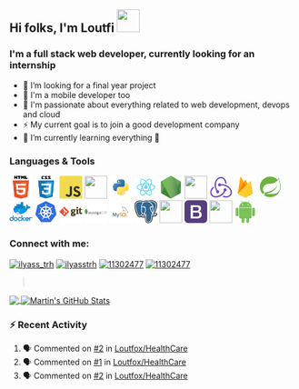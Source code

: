 <h2> Hi folks, I'm Loutfi <img src="https://cliply.co/wp-content/uploads/2019/06/391906110_WAVING_HAND_400px.gif" width="40" height="40"/></h2>

<h3> I'm a full stack web developer, currently looking for an internship </h3>

- 👯 I’m looking for a final year project
- 🔭 I'm a mobile developer too
- 🥅 I'm passionate about everything related to web development, devops and cloud
- ⚡ My current goal is to join a good development company
- 🌱 I’m currently learning everything 🤣

<h3>Languages & Tools</h3>
<span><img src="https://raw.githubusercontent.com/github/explore/80688e429a7d4ef2fca1e82350fe8e3517d3494d/topics/html/html.png" width="40" height="40" /></span>
<span><img src="https://raw.githubusercontent.com/github/explore/80688e429a7d4ef2fca1e82350fe8e3517d3494d/topics/css/css.png" width="40" height="40" /></span>
<span><img src="https://raw.githubusercontent.com/github/explore/80688e429a7d4ef2fca1e82350fe8e3517d3494d/topics/javascript/javascript.png" width="40" height="40" /></span>
<span><img src="https://img.icons8.com/color/48/000000/java-coffee-cup-logo.png" width="40" height="40" /></span>
<span><img src="https://raw.githubusercontent.com/github/explore/80688e429a7d4ef2fca1e82350fe8e3517d3494d/topics/python/python.png" width="40" height="40" /></span>
<span><img src="https://raw.githubusercontent.com/github/explore/80688e429a7d4ef2fca1e82350fe8e3517d3494d/topics/react/react.png" width="40" height="40"/></span>
<span><img src="https://raw.githubusercontent.com/github/explore/80688e429a7d4ef2fca1e82350fe8e3517d3494d/topics/nodejs/nodejs.png" width="40" height="40" /></span>
<span><img src="https://www.vectorlogo.zone/logos/expressjs/expressjs-ar21.svg" width="40" height="40" /></span>
<span><img src="https://raw.githubusercontent.com/github/explore/80688e429a7d4ef2fca1e82350fe8e3517d3494d/topics/redux/redux.png" width="40" height="40" /></span>
<span><img src="https://raw.githubusercontent.com/github/explore/80688e429a7d4ef2fca1e82350fe8e3517d3494d/topics/firebase/firebase.png" width="40" height="40" /></span>
<span><img src="https://raw.githubusercontent.com/github/explore/80688e429a7d4ef2fca1e82350fe8e3517d3494d/topics/spring-boot/spring-boot.png" width="40" height="40" /></span>
<span><img src="https://raw.githubusercontent.com/github/explore/80688e429a7d4ef2fca1e82350fe8e3517d3494d/topics/docker/docker.png" width="40" height="40" /></span>
<span><img src="https://raw.githubusercontent.com/github/explore/80688e429a7d4ef2fca1e82350fe8e3517d3494d/topics/kubernetes/kubernetes.png" width="40" height="40" /></span>
<span><img src="https://raw.githubusercontent.com/github/explore/80688e429a7d4ef2fca1e82350fe8e3517d3494d/topics/git/git.png" width="40" height="40" /></span>
<span><img src="https://raw.githubusercontent.com/github/explore/80688e429a7d4ef2fca1e82350fe8e3517d3494d/topics/mongodb/mongodb.png" width="40" height="40" /></span>
<span><img src="https://raw.githubusercontent.com/github/explore/80688e429a7d4ef2fca1e82350fe8e3517d3494d/topics/mysql/mysql.png" width="40" height="40" /></span>
<span><img src="https://raw.githubusercontent.com/github/explore/80688e429a7d4ef2fca1e82350fe8e3517d3494d/topics/postgresql/postgresql.png" width="40" height="40" /></span>
<span><img src="https://material-ui.com/static/logo.png" width="40" height="40" /></span>
<span><img src="https://raw.githubusercontent.com/github/explore/80688e429a7d4ef2fca1e82350fe8e3517d3494d/topics/bootstrap/bootstrap.png" width="40" height="40" /></span>
<span><img src="https://img.icons8.com/nolan/64/react-native.png" width="40" height="40"/></span>
<span><img src="https://raw.githubusercontent.com/github/explore/80688e429a7d4ef2fca1e82350fe8e3517d3494d/topics/android/android.png" width="40" height="40" /></span>

<h3> Connect with me: </h3>

<a href="https://twitter.com/LoutFoxx" target="blank"><img align="center" src="https://cdn.jsdelivr.net/npm/simple-icons@3.0.1/icons/twitter.svg" alt="ilyass_trh" height="30" width="40" /></a>
<a href="https://www.linkedin.com/in/loutfi-aliluch-540bbb196/" target="blank"><img align="center" src="https://cdn.jsdelivr.net/npm/simple-icons@3.0.1/icons/linkedin.svg" alt="ilyasstrh" height="30" width="40" /></a>
<a href="https://stackoverflow.com/users/11546384/loutfi-aliluch" target="blank"><img align="center" src="https://cdn.jsdelivr.net/npm/simple-icons@3.0.1/icons/stackoverflow.svg" alt="11302477" height="30" width="40" /></a>
<a href="https://www.instagram.com/loutfialiluch/" target="blank"><img align="center" src="https://cdn.jsdelivr.net/npm/simple-icons@v3/icons/instagram.svg" alt="11302477" height="30" width="40" /></a>

> <br />

<a href="https://github.com/Loutfox">
  <img align="center" src="https://github-readme-stats.vercel.app/api/top-langs/?username=Loutfox&hide=java,html&title_color=ffffff&text_color=c9cacc&icon_color=2bbc8a&bg_color=1d1f21" />
</a>

<a href="https://github.com/Loutfox">
  <img align="center" src="https://github-readme-stats.vercel.app/api?username=Loutfox&show_icons=true&line_height=27&count_private=true&title_color=ffffff&text_color=c9cacc&icon_color=2bbc8a&bg_color=1d1f21" alt="Martin's GitHub Stats" />
</a>

### :zap: Recent Activity

<!--START_SECTION:activity-->

1. 🗣 Commented on [#2](https://github.com/Loutfox/HealthCare/issues/2) in [Loutfox/HealthCare](https://github.com/Loutfox/HealthCare)
2. 🗣 Commented on [#1](https://github.com/Loutfox/HealthCare/issues/1) in [Loutfox/HealthCare](https://github.com/Loutfox/HealthCare)
3. 🗣 Commented on [#2](https://github.com/Loutfox/HealthCare/issues/2) in [Loutfox/HealthCare](https://github.com/Loutfox/HealthCare)
<!--END_SECTION:activity-->

